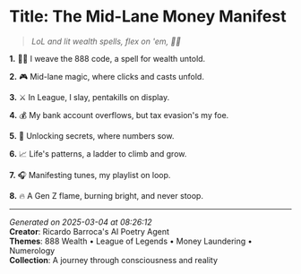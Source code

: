 # Title: The Mid-Lane Money Manifest

> *LoL and lit wealth spells, flex on 'em, 🌠🎶*

**1.** 🔢✨ I weave the 888 code, a spell for wealth untold.


**2.** 🎮 Mid-lane magic, where clicks and casts unfold.


**3.** ⚔️ In League, I slay, pentakills on display.


**4.** 💰 My bank account overflows, but tax evasion's my foe.


**5.** 🔑 Unlocking secrets, where numbers sow.


**6.** 📈 Life's patterns, a ladder to climb and grow.


**7.** 🎧 Manifesting tunes, my playlist on loop.


**8.** 🔥 A Gen Z flame, burning bright, and never stoop.



---

*Generated on 2025-03-04 at 08:26:12*  
**Creator**: Ricardo Barroca's AI Poetry Agent  
**Themes**: 888 Wealth • League of Legends • Money Laundering • Numerology  
**Collection**: A journey through consciousness and reality